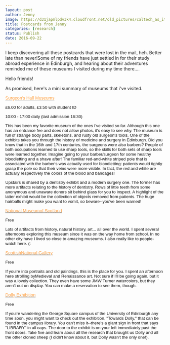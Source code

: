 ```yaml
---
layout: post
author: Jenny
image: https://d31japmlpdv3k4.cloudfront.net/old_pictures/caltech_as_it_happens/6a0105349b8251970b01bb088a86d2970d.jpg
title: Postcards from Jenny
categories: [research]
status: Publish
date: 2016-09-22
---
```



I keep discovering all these postcards that were lost in the mail, heh. Better late than never!Some of my friends have just settled in for their study abroad experience in Edinburgh, and hearing about their adventures reminded me of these museums I visited during my time there....

Hello friends!

As promised, here's a mini summary of museums that i've visited.

<a href="https://museum.rcsed.ac.uk/" target="_blank"><span style="font-family: arial, helvetica, sans-serif; color: #ff9f40;">Surgeon's Hall Museums</a>

<span style="font-family: arial, helvetica, sans-serif; font-size: 10pt; color: #111111;">£6.00 for adults, £<span style="font-family: arial, helvetica, sans-serif; font-size: 10pt; color: #111111;">3.50 with student ID

<span style="font-family: arial, helvetica, sans-serif; font-size: 10pt; color: #111111;">10:00 - 17:00 daily (last admission 16:30)

<span style="font-family: arial, helvetica, sans-serif; font-size: 10pt; color: #111111;">This has been my favorite museum of the ones I've visited so far. Although this one has an entrance fee and does not allow photos, it's easy to see why. The museum is full of strange body parts, skeletons, and rusty old surgeon's tools. One of the exhibits takes you through the history of medicine and surgery in Edinburgh. Did you know that in the 16th and 17th centuries, the surgeons were also barbers? People of both occupations learned to use sharp tools, so the skills for both sets of sharp tools were learned together. Imagine going to your barber/surgeon for some healthy bloodletting and a shave after! The familiar red-and-white striped pole that is associated with the barber's was actually used for bloodletting: patients would tightly grasp the pole so that their veins were more visible. In fact, the red and white are actually respectively the colors of the blood and bandages!

<span style="font-family: arial, helvetica, sans-serif; font-size: 10pt; color: #111111;">Upstairs is shared by a dentistry exhibit and a modern surgery one. The former has more artifacts relating to the history of dentistry. Rows of little teeth from some anonymous and unaware donors sit behind glass for you to inspect. A highlight of the latter exhibit would be the collection of objects removed from patients. The huge hairballs might make you want to vomit, so beware--you've been warned!

<a href="https://www.nms.ac.uk/national-museum-of-scotland/" target="_self"><span style="font-family: arial, helvetica, sans-serif; color: #ff9f40;">National Museumof Scotland</a>

<span style="font-family: arial, helvetica, sans-serif; font-size: 10pt; color: #111111;">Free

<span style="font-family: arial, helvetica, sans-serif; font-size: 10pt; color: #111111;">Lots of artifacts from history, natural history, art... all over the world. I spent several afternoons exploring this museum since it was on the way home from school. In no other city have I lived so close to amazing museums. I also really like to people-watch here. (:

<a href="https://www.nationalgalleries.org/visit/introduction-114" target="_blank"><span style="font-family: arial, helvetica, sans-serif; color: #ff9f40;">ScottishNational Gallery</a>

<span style="font-family: arial, helvetica, sans-serif; font-size: 10pt; color: #111111;">Free

<span style="font-family: arial, helvetica, sans-serif; font-size: 10pt; color: #111111;">If you're into portraits and old paintings, this is the place for you. I spent an afternoon here strolling byMedieval and Renaissance art. Not sure if I'll be going again, but it was a lovely collection. They even have some JMW Turner watercolors, but they aren't out on display. You can make a reservation to see them, though.

<a href="https://exhibitions.ed.ac.uk/towardsdolly" target="_blank"><span style="font-family: arial, helvetica, sans-serif; color: #ff9f40;">Dolly Exhibition</a>

<span style="font-family: arial, helvetica, sans-serif; font-size: 10pt; color: #111111;">Free

<span style="font-family: arial, helvetica, sans-serif; font-size: 10pt; color: #111111;">If you're wandering the George Square campus of the University of Edinburgh any time soon, you might want to check out the exhibition, "Towards Dolly," that can be found in the campus library. You can't miss it--there's a giant sign in front that says "LIBRARY" in all caps. The door to the exhibit is on your left immediately past the front doors. Take five and learn about all the research that brought us Dolly and all the other cloned sheep (I didn't know about it, but Dolly wasn't the only one!).

